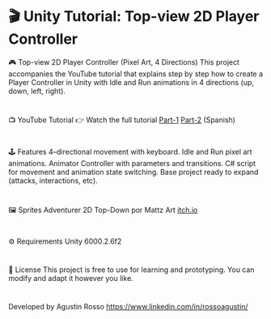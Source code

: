 # 🎬 Unity Tutorial:  Top-view 2D Player Controller

🎮 Top-view 2D Player Controller (Pixel Art, 4 Directions)
This project accompanies the YouTube tutorial that explains step by step how to create a Player Controller in Unity with Idle and Run animations in 4 directions (up, down, left, right).
#
📺 YouTube Tutorial
👉 Watch the full tutorial [Part-1](https://www.youtube.com/watch?v=Aguw3ItTsRs) [Part-2](https://www.youtube.com/watch?v=ObkFhbsKr98) (Spanish)
#
🕹️ Features
4–directional movement with keyboard.
Idle and Run pixel art animations.
Animator Controller with parameters and transitions.
C# script for movement and animation state switching.
Base project ready to expand (attacks, interactions, etc).
#
🖼️ Sprites
Adventurer 2D Top-Down por Mattz Art 
[itch.io](https://xzany.itch.io/top-down-adventurer-character)
#
⚙️ Requirements
Unity 6000.2.6f2
#
📜 License
This project is free to use for learning and prototyping.
You can modify and adapt it however you like.
#
Developed by Agustin Rosso https://www.linkedin.com/in/rossoagustin/
